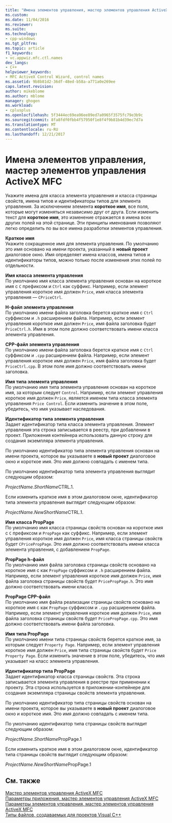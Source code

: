```yaml
---
title: "Имена элементов управления, мастер элементов управления ActiveX MFC | Документы Microsoft"
ms.custom: 
ms.date: 11/04/2016
ms.reviewer: 
ms.suite: 
ms.technology:
- cpp-windows
ms.tgt_pltfrm: 
ms.topic: article
f1_keywords:
- vc.appwiz.mfc.ctl.names
dev_langs:
- C++
helpviewer_keywords:
- MFC ActiveX Control Wizard, control names
ms.assetid: 9b8b81d2-36df-48ed-b58a-a771a0e269ee
caps.latest.revision: 
author: mikeblome
ms.author: mblome
manager: ghogen
ms.workload:
- cplusplus
ms.openlocfilehash: 5f3444ec69ea96ee89ed7a0965f3575fc79e3b9c
ms.sourcegitcommit: 8fa8fdf0fbb4f57950f1e8f4f9b81b4d39ec7d7a
ms.translationtype: MT
ms.contentlocale: ru-RU
ms.lasthandoff: 12/21/2017
---
```

# <a name="control-names-mfc-activex-control-wizard"></a>Имена элементов управления, мастер элементов управления ActiveX MFC
Укажите имена для класса элемента управления и класса страницы свойств, имена типов и идентификаторы типов для элемента управления. За исключением элемента **короткое имя**, все поля, которые могут изменяться независимо друг от друга. Если изменить текст для **короткое имя**, это изменение отражается в имена всех других полей на этой странице. Эти принципы именования позволяют легко определить по вы все имена разработки элементов управления.  
  
 **Краткое имя**  
 Укажите сокращенное имя для элемента управления. По умолчанию это имя основано на имени проекта, указанный в **новый проект** диалоговое окно. Имя определяет имена классов, имена типов и идентификаторы типов, можно только после изменения этих полей по отдельности.  
  
 **Имя класса элемента управления**  
 По умолчанию имя класса элемента управления основан на короткое имя с `C` префиксом и `Ctrl` как суффикс. Например, если элемент управления короткое имя должен `Price`, имя класса элемента управления — `CPriceCtrl`.  
  
 **H-файл элемента управления**  
 По умолчанию имени файла заголовка берется краткое имя с `Ctrl` суффиксом и `.h` расширением файла. Например, если элемент управления короткое имя должен `Price`, имя файла заголовка будет `PriceCtrl.h`. Имя в этом поле должно соответствовать имени класса элемента управления.  
  
 **CPP-файл элемента управления**  
 По умолчанию имени файла заголовка берется краткое имя с `Ctrl` суффиксом и `.cpp` расширением файла. Например, если элемент управления короткое имя должен `Price`, имя файла заголовка будет `PriceCtrl.cpp`. В этом поле имя должно соответствовать имени заголовка.  
  
 **Имя типа элемента управления**  
 По умолчанию имя типа элемента управления основан на короткое имя, за которым следует `Control`. Например, если элемент управления короткое имя должен `Price`, является именем типа класса элемента управления `Price Control`. Если изменить значение в этом поле, убедитесь, что имя указывает наследования.  
  
 **Идентификатор типа элемента управления**  
 Задает идентификатор типа класса элемента управления. Элемент управления эта строка записывается в реестр, при добавлении в проект. Приложения контейнера использовать данную строку для создания экземпляра элемента управления.  
  
 По умолчанию идентификатор типа элемента управления основан на имени проекта, которое вы указываете в **новый проект** диалоговое окно и короткое имя. Это имя должно совпадать с именем типа.  
  
 По умолчанию идентификатор типа элемента управления выглядит следующим образом:  
  
 *ProjectName.ShortName*CTRL.1.  
  
 Если изменить краткое имя в этом диалоговом окне, идентификатор типа элемента управления выглядит следующим образом:  
  
 *ProjectName.NewShortName*CTRL.1.  
  
 **Имя класса PropPage**  
 По умолчанию имя класса страницы свойств основан на короткое имя с `C` префиксом и `PropPage` как суффикс. Например, если элемент управления короткое имя должен `Price`, имя класса страницы свойств будет `CPricePropPage`. Это имя должно соответствовать имени класса элемента управления, с добавлением `PropPage`.  
  
 **PropPage h-файл**  
 По умолчанию имя файла заголовка страницы свойств основано на короткое имя с как `PropPage` суффиксом и `.h` расширением файла. Например, если элемент управления короткое имя должен `Price`, имя файла заголовка страницы свойств будет `PricePropPage.h`. Это имя должно соответствовать имени класса.  
  
 **PropPage CPP-файл**  
 По умолчанию имя файла реализации страницы свойств основано на короткое имя с как `PropPage` суффиксом и `.cpp` расширением файла. Например, если элемент управления короткое имя должен `Price`, имя файла заголовка страницы свойств будет `PricePropPage.cpp`. Это имя должно соответствовать имени файла заголовка.  
  
 **Имя типа PropPage**  
 По умолчанию имени типа страницы свойств берется краткое имя, за которым следует `Property Page`. Например, если элемент управления короткое имя должен `Price`, имя типа страницы свойств будет `Price Property Page`. Если изменить значение в этом поле, убедитесь, что имя указывает на класс элемента управления.  
  
 **Идентификатор типа PropPage**  
 Задает идентификатор класса страницы свойств. Эта строка записывается элемента управления в реестре при применении к проекту. Эта строка используется в приложении-контейнере для создания экземпляра страницы свойств элемента управления.  
  
 По умолчанию идентификатор типа страницы свойств основан на имени проекта, которое вы указываете в **новый проект** диалоговое окно и короткое имя. Это имя должно совпадать с именем типа.  
  
 По умолчанию идентификатор типа страницы свойств выглядит следующим образом:  
  
 *ProjectName.ShortName*PropPage.1  
  
 Если изменить краткое имя в этом диалоговом окне, идентификатор типа страницы свойств выглядит следующим образом:  
  
 *ProjectName.NewShortName*PropPage.1  
  
## <a name="see-also"></a>См. также  
 [Мастер элементов управления ActiveX MFC](../../mfc/reference/mfc-activex-control-wizard.md)   
 [Параметры приложения, мастер элементов управления ActiveX MFC](../../mfc/reference/application-settings-mfc-activex-control-wizard.md)   
 [Параметры элементов управления, мастер элементов управления ActiveX MFC](../../mfc/reference/control-settings-mfc-activex-control-wizard.md)   
 [Типы файлов, создаваемых для проектов Visual C++](../../ide/file-types-created-for-visual-cpp-projects.md)

